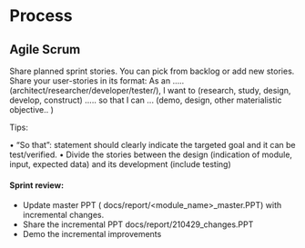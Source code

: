 # Process

## Agile Scrum 

Share planned sprint stories. You can pick from backlog or add new stories. Share your user-stories in its format:
As an ….. (architect/researcher/developer/tester/), I want to (research, study, design, develop, construct) ….. so that I can ... (demo, design, other materialistic objective.. )

Tips:

•	“So that”: statement should clearly indicate the targeted goal and it can be test/verified.
•	Divide the stories between the design (indication of module, input, expected data) and its development (include testing)

#### Sprint review:
* Update master PPT ( docs/report/<module_name>_master.PPT) with incremental changes.
* Share the incremental PPT docs/report/210429_changes.PPT
* Demo the incremental improvements
